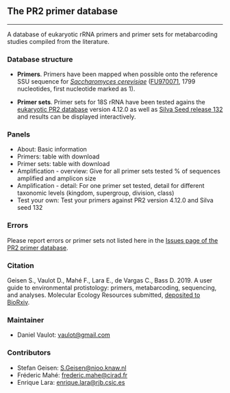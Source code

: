 ## The PR2 primer database
---

A database of eukaryotic rRNA primers and primer sets for metabarcoding studies compiled from the literature. 

### Database structure

* **Primers**. Primers have been mapped when possible onto the reference SSU sequence for _[Saccharomyces cerevisiae](http://apollo.chemistry.gatech.edu/RibosomeGallery/S%20cerevisiae/SSU/3D%20structure%20based/index.html#S_cerevisiae.png)_ ([FU970071](https://www.ncbi.nlm.nih.gov/nuccore/FU970071), 1799 nucleotides, first nucleotide marked as 1).  

* **Primer sets**. Primer sets for 18S rRNA have been tested agains the [eukaryotic PR2 database](https://pr2-database.org/)  version 4.12.0 as well as [Silva Seed release 132](https://mothur.s3.us-east-2.amazonaws.com/wiki/silva.seed_v132.tgz) and results can be displayed interactively.

### Panels

* About: Basic information 
* Primers: table with download
* Primer sets:  table with download
* Amplification - overview: Give for all primer sets tested % of sequences amplified and amplicon size
* Amplification - detail: For one primer set tested, detail for different taxonomic levels (kingdom, supergroup, division, class)
* Test your own: Test your primers against PR2 version 4.12.0 and Silva seed 132

### Errors

Please report errors or primer sets not listed here in the [Issues page of the PR2 primer database](https://github.com/pr2database/pr2-primers/issues).


### Citation

Geisen S., Vaulot D., Mahé F., Lara E., de Vargas C., Bass D. 2019. A user guide to environmental protistology: primers, metabarcoding, sequencing, and analyses. Molecular Ecology Resources submitted, [deposited to BioRxiv](https://www.biorxiv.org/content/10.1101/850610v1).


### Maintainer
* Daniel Vaulot: vaulot@gmail.com

### Contributors

* Stefan Geisen: S.Geisen@nioo.knaw.nl
* Fréderic Mahé: frederic.mahe@cirad.fr
* Enrique Lara: enrique.lara@rjb.csic.es
